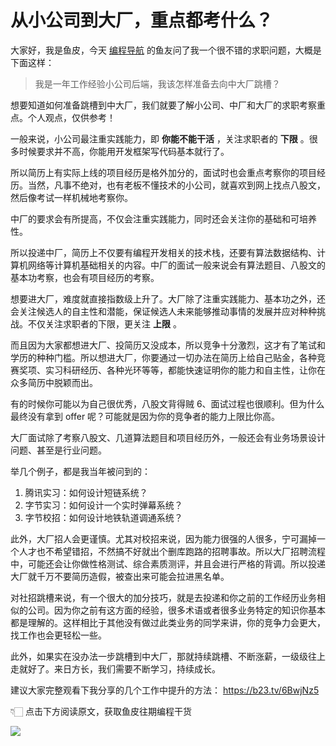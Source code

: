 # 从小公司到大厂，重点都考什么？

大家好，我是鱼皮，今天 [编程导航](https://mp.weixin.qq.com/s/eNjauC-3361z-l7fy3VssA) 的鱼友问了我一个很不错的求职问题，大概是下面这样：

> 我是一年工作经验小公司后端，我该怎样准备去向中大厂跳槽？



想要知道如何准备跳槽到中大厂，我们就要了解小公司、中厂和大厂的求职考察重点。个人观点，仅供参考！

一般来说，小公司最注重实践能力，即 **你能不能干活** ，关注求职者的 **下限** 。很多时候要求并不高，你能用开发框架写代码基本就行了。

所以简历上有实际上线的项目经历是格外加分的，面试时也会重点考察你的项目经历。当然，凡事不绝对，也有老板不懂技术的小公司，就喜欢到网上找点八股文，然后像考试一样机械地考察你。

中厂的要求会有所提高，不仅会注重实践能力，同时还会关注你的基础和可培养性。

所以投递中厂，简历上不仅要有编程开发相关的技术栈，还要有算法数据结构、计算机网络等计算机基础相关的内容。中厂的面试一般来说会有算法题目、八股文的基本功考察，也会有项目经历的考察。

想要进大厂，难度就直接指数级上升了。大厂除了注重实践能力、基本功之外，还会关注候选人的自主性和潜能，保证候选人未来能够推动事情的发展并应对种种挑战。不仅关注求职者的下限，更关注 **上限** 。

而且因为大家都想进大厂、投简历又没成本，所以竞争十分激烈，这才有了笔试和学历的种种门槛。所以想进大厂，你要通过一切办法在简历上给自己贴金，各种竞赛奖项、实习科研经历、各种光环等等，都能快速证明你的能力和自主性，让你在众多简历中脱颖而出。

有的时候你可能以为自己很优秀，八股文背得贼 6、面试过程也很顺利。但为什么最终没有拿到 offer 呢？可能就是因为你的竞争者的能力上限比你高。

大厂面试除了考察八股文、几道算法题目和项目经历外，一般还会有业务场景设计问题、甚至是行业问题。

举几个例子，都是我当年被问到的：

1. 腾讯实习：如何设计短链系统？
2. 字节实习：如何设计一个实时弹幕系统？
3. 字节校招：如何设计地铁轨道调通系统？



此外，大厂招人会更谨慎。尤其对校招来说，因为能力很强的人很多，宁可漏掉一个人才也不希望错招，不然搞不好就出个删库跑路的招聘事故。所以大厂招聘流程中，可能还会让你做性格测试、综合素质测评，并且会进行严格的背调。所以投递大厂就千万不要简历造假，被查出来可能会拉进黑名单。



对社招跳槽来说，有一个很大的加分技巧，就是去投递和你之前的工作经历业务相似的公司。因为你之前有这方面的经验，很多术语或者很多业务特定的知识你基本都是理解的。这样相比于其他没有做过此类业务的同学来讲，你的竞争力会更大，找工作也会更轻松一些。

此外，如果实在没办法一步跳槽到中大厂，那就持续跳槽、不断涨薪，一级级往上走就好了。来日方长，我们需要不断学习，持续成长。

建议大家完整观看下我分享的几个工作中提升的方法： https://b23.tv/6BwjNz5

👇🏻 点击下方阅读原文，获取鱼皮往期编程干货

![](https://pic.yupi.icu/1/640-20231111200330926.png)

